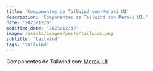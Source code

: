 ```yaml
---
title: 'Componentes de Tailwind con Meraki UI'
description: 'Componentes de Tailwind con Meraki UI.'
date: '2023/12/03'
modified_date: '2023/12/03'
image: /assets/images/posts/tailwind.png
subtitle: 'tailwind'
tags: 'tailwind'
---
```


Componentes de Tailwind con: [Meraki UI](https://merakiui.com/)
